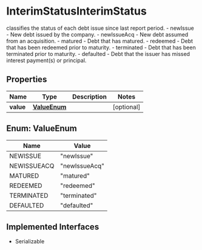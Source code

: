 

# InterimStatusInterimStatus

classifies the status of each debt issue since last report period. - newIssue - New debt issued by the company. - newIssueAcq - New debt assumed from an acquisition. - matured - Debt that has matured. - redeemed - Debt that has been redeemed prior to maturity. - terminated - Debt that has been terminated prior to maturity. - defaulted - Debt that the issuer has missed interest payment(s) or principal. 

## Properties

Name | Type | Description | Notes
------------ | ------------- | ------------- | -------------
**value** | [**ValueEnum**](#ValueEnum) |  |  [optional]



## Enum: ValueEnum

Name | Value
---- | -----
NEWISSUE | &quot;newIssue&quot;
NEWISSUEACQ | &quot;newIssueAcq&quot;
MATURED | &quot;matured&quot;
REDEEMED | &quot;redeemed&quot;
TERMINATED | &quot;terminated&quot;
DEFAULTED | &quot;defaulted&quot;


## Implemented Interfaces

* Serializable


